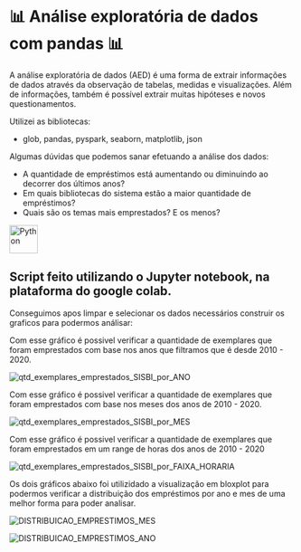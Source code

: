 
# 📊 Análise exploratória de dados com pandas 📊

A análise exploratória de dados (AED) é uma forma de extrair informações de dados através da observação de tabelas, medidas e visualizações. Além de informações, também é possível extrair muitas hipóteses e novos questionamentos.

Utilizei as bibliotecas:

* glob, pandas, pyspark, seaborn, matplotlib, json

Algumas dúvidas que podemos sanar efetuando a análise dos dados:
* A quantidade de empréstimos está aumentando ou diminuindo ao decorrer dos últimos anos?
* Em quais bibliotecas do sistema estão a maior quantidade de empréstimos?
* Quais são os temas mais emprestados? E os menos?

<div style="display:inline_block" >
  
<img align="center" alt="Python" src="https://www.python.org/static/img/python-logo.png" style="height:50px; width:auto" target="_blank">

## Script feito utilizando o Jupyter notebook, na plataforma do google colab.

Conseguimos apos limpar e selecionar os dados necessários construir os graficos para podermos análisar:

Com esse gráfico é possivel verificar a quantidade de exemplares que foram emprestados com base nos anos que filtramos que é desde 2010 - 2020.

![qtd_exemplares_emprestados_SISBI_por_ANO](https://github.com/caioassis-dev/API_Flask_Python/assets/61170444/18b0ebe8-021b-4aad-b3be-b28016d99511)

Com esse gráfico é possivel verificar a quantidade de exemplares que foram emprestados com base nos meses dos anos de  2010 - 2020.

![qtd_exemplares_emprestados_SISBI_por_MES](https://github.com/caioassis-dev/API_Flask_Python/assets/61170444/d7a89a81-dfa6-49a4-886a-619aa700ea9b)

Com esse gráfico é possivel verificar a quantidade de exemplares que foram emprestados em um range de horas dos anos de 2010 - 2020

![qtd_exemplares_emprestados_SISBI_por_FAIXA_HORARIA](https://github.com/caioassis-dev/API_Flask_Python/assets/61170444/791b8e4e-9580-4453-91b7-b18cd59d976a)

Os dois gráficos abaixo foi utilizidado a visualização em bloxplot para podermos verificar a distribuição dos empréstimos por ano e mes de uma melhor forma para poder analisar.

![DISTRIBUICAO_EMPRESTIMOS_MES](https://github.com/caioassis-dev/API_Flask_Python/assets/61170444/bdafff0a-fa21-4f09-bbe4-0cec9fb276b5)

![DISTRIBUICAO_EMPRESTIMOS_ANO](https://github.com/caioassis-dev/API_Flask_Python/assets/61170444/d9bb27ff-f798-4a93-b8c6-b138d9e88263)







